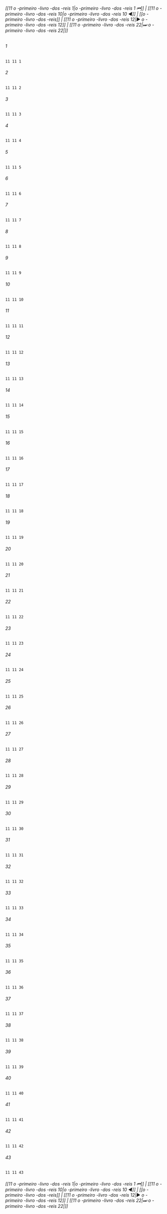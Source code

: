 
###### [[11 o -primeiro -livro -dos -reis 1|o -primeiro -livro -dos -reis 1 ⏮]] | [[11 o -primeiro -livro -dos -reis 10|o -primeiro -livro -dos -reis 10 ◀]] | [[o -primeiro -livro -dos -reis]] | [[11 o -primeiro -livro -dos -reis 12|▶ o -primeiro -livro -dos -reis 12]] | [[11 o -primeiro -livro -dos -reis 22|⏭ o -primeiro -livro -dos -reis 22|]]

###### 1
``` verse
11 11 1 
```
###### 2
``` verse
11 11 2 
```
###### 3
``` verse
11 11 3 
```
###### 4
``` verse
11 11 4 
```
###### 5
``` verse
11 11 5 
```
###### 6
``` verse
11 11 6 
```
###### 7
``` verse
11 11 7 
```
###### 8
``` verse
11 11 8 
```
###### 9
``` verse
11 11 9 
```
###### 10
``` verse
11 11 10 
```
###### 11
``` verse
11 11 11 
```
###### 12
``` verse
11 11 12 
```
###### 13
``` verse
11 11 13 
```
###### 14
``` verse
11 11 14 
```
###### 15
``` verse
11 11 15 
```
###### 16
``` verse
11 11 16 
```
###### 17
``` verse
11 11 17 
```
###### 18
``` verse
11 11 18 
```
###### 19
``` verse
11 11 19 
```
###### 20
``` verse
11 11 20 
```
###### 21
``` verse
11 11 21 
```
###### 22
``` verse
11 11 22 
```
###### 23
``` verse
11 11 23 
```
###### 24
``` verse
11 11 24 
```
###### 25
``` verse
11 11 25 
```
###### 26
``` verse
11 11 26 
```
###### 27
``` verse
11 11 27 
```
###### 28
``` verse
11 11 28 
```
###### 29
``` verse
11 11 29 
```
###### 30
``` verse
11 11 30 
```
###### 31
``` verse
11 11 31 
```
###### 32
``` verse
11 11 32 
```
###### 33
``` verse
11 11 33 
```
###### 34
``` verse
11 11 34 
```
###### 35
``` verse
11 11 35 
```
###### 36
``` verse
11 11 36 
```
###### 37
``` verse
11 11 37 
```
###### 38
``` verse
11 11 38 
```
###### 39
``` verse
11 11 39 
```
###### 40
``` verse
11 11 40 
```
###### 41
``` verse
11 11 41 
```
###### 42
``` verse
11 11 42 
```
###### 43
``` verse
11 11 43 
```

###### [[11 o -primeiro -livro -dos -reis 1|o -primeiro -livro -dos -reis 1 ⏮]] | [[11 o -primeiro -livro -dos -reis 10|o -primeiro -livro -dos -reis 10 ◀]] | [[o -primeiro -livro -dos -reis]] | [[11 o -primeiro -livro -dos -reis 12|▶ o -primeiro -livro -dos -reis 12]] | [[11 o -primeiro -livro -dos -reis 22|⏭ o -primeiro -livro -dos -reis 22|]]

